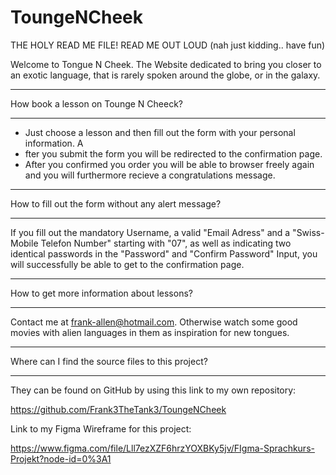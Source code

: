 # ToungeNCheek

THE HOLY READ ME FILE! READ ME OUT LOUD (nah just kidding.. have fun)

Welcome to Tongue N Cheek. The Website dedicated to bring you closer to an exotic language, that is rarely spoken around the globe, or in the galaxy.

**************************************************************************************
How book a lesson on Tounge N Cheeck?
**************************************************************************************

- Just choose a lesson and then fill out the form with your personal information. A
- fter you submit the form you will be redirected to the confirmation page.
- After you confirmed you order you will be able to browser freely again and you will furthermore recieve a congratulations message.

**************************************************************************************
How to fill out the form without any alert message?
**************************************************************************************

If you fill out the mandatory Username, a valid "Email Adress" and a "Swiss-Mobile Telefon Number" starting with "07", as well as indicating two identical
passwords in the "Password" and "Confirm Password" Input, you will successfully be able to get to the confirmation page.

**************************************************************************************
How to get more information about lessons?
**************************************************************************************

Contact me at frank-allen@hotmail.com. Otherwise watch some good movies with alien languages in them as inspiration for new tongues.

**************************************************************************************
Where can I find the source files to this project?
**************************************************************************************

They can be found on GitHub by using this link to my own repository:

https://github.com/Frank3TheTank3/ToungeNCheek

Link to my Figma Wireframe for this project:

https://www.figma.com/file/Lll7ezXZF6hrzYOXBKy5jv/FIgma-Sprachkurs-Projekt?node-id=0%3A1